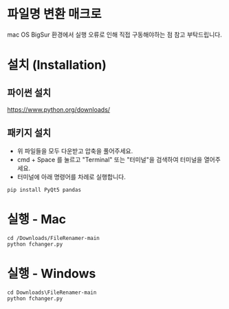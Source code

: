 # 파일명 변환 매크로

mac OS BigSur 환경에서 실행 오류로 인해 직접 구동해야하는 점 참고 부탁드립니다.

# 설치 (Installation)

## 파이썬 설치

https://www.python.org/downloads/

## 패키지 설치

- 위 파일들을 모두 다운받고 압축을 풀어주세요.
- cmd + Space 를 눌르고 "Terminal" 또는 "터미널"을 검색하여 터미널을 열어주세요.
- 터미널에 아래 명령어를 차례로 실행합니다.

```
pip install PyQt5 pandas
```

# 실행 - Mac

```
cd /Downloads/FileRenamer-main
python fchanger.py
```

# 실행 - Windows

```
cd Downloads\FileRenamer-main
python fchanger.py
```
